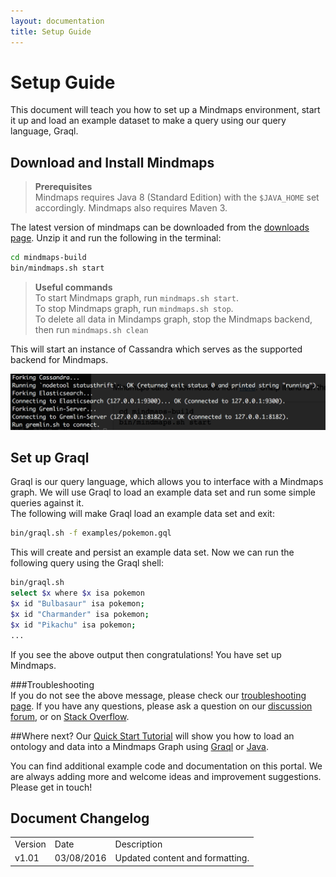 ```yaml
---
layout: documentation
title: Setup Guide
---
```


# Setup Guide

This document will teach you how to set up a Mindmaps environment, start it up and load an example dataset to make a query using our query language, Graql.

## Download and Install Mindmaps

> **Prerequisites**  
> Mindmaps requires Java 8 (Standard Edition) with the `$JAVA_HOME` set
> accordingly. Mindmaps also requires Maven 3.

The latest version of mindmaps can be downloaded from the
[downloads page](downloads.html). Unzip it and run the following in the terminal:

```bash
cd mindmaps-build
bin/mindmaps.sh start
```

> **Useful commands**  
> To start Mindmaps graph, run `mindmaps.sh start`.   
> To stop Mindmaps graph, run `mindmaps.sh stop`.   
> To delete all data in Mindamps graph, stop the Mindmaps backend, then run `mindmaps.sh clean`

This will start an instance of Cassandra which serves as the supported backend for Mindmaps.

![Starting Mindmaps successfully](/images/terminal_mindmaps_start.png)

## Set up Graql

Graql is our query language, which allows you to interface with a Mindmaps graph. We will use Graql to load an example data set and run some simple queries against it.  
The following will make Graql load an example data set and exit:

```bash
bin/graql.sh -f examples/pokemon.gql
```

This will create and persist an example data set. Now we can run the following query using the Graql shell:

```bash
bin/graql.sh
select $x where $x isa pokemon
$x id "Bulbasaur" isa pokemon;
$x id "Charmander" isa pokemon;
$x id "Pikachu" isa pokemon;
...
```

If you see the above output then congratulations! You have set up Mindmaps. 



###Troubleshooting  
If you do not see the above message, please check our [troubleshooting page](troubleshooting.html). If you have any questions, please ask a question on our [discussion forum](http://discuss.mindmaps.io), or on [Stack Overflow](http://stackoverflow.com).



##Where next?
Our [Quick Start Tutorial](quickstart_tutorial.html) will show you how to load an ontology and data into a Mindmaps Graph using [Graql](quickstart_tutorial.html) or [Java](quickstart_tutorial_java.html). 

You can find additional example code and documentation on this portal. We are always adding more and welcome ideas and improvement suggestions. Please get in touch!



## Document Changelog  

<table>
    <tr>
        <td>Version</td>
        <td>Date</td>
        <td>Description</td>        
    </tr>
        <tr>
        <td>v1.01</td>
        <td>03/08/2016</td>
        <td>Updated content and formatting.</td>        
    </tr>
    
</table>
